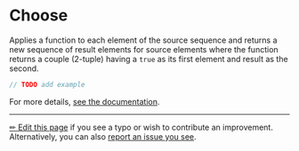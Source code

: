 # Choose

Applies a function to each element of the source sequence and returns a new
sequence of result elements for source elements where the function returns a
couple (2-tuple) having a `true` as its first element and result as the
second.

```c# --destination-file ../code/Program.cs --region statements --project ../code/TryMoreLinq.csproj
// TODO add example
```

For more details, [see the documentation][doc].

---

[&#x270F; Edit this page][edit] if you see a typo or wish to contribute an
improvement. Alternatively, you can also [report an issue you see][issue].


[edit]: https://github.com/morelinq/try/edit/master/choose.md
[issue]: https://github.com/morelinq/try/issues/new?title=Choose
[doc]: https://morelinq.github.io/3.1/ref/api/html/M_MoreLinq_MoreEnumerable_Choose__2.htm
